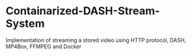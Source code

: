 # Containarized-DASH-Stream-System
Implementation of streaming a stored video using HTTP protocol, DASH, MP4Box, FFMPEG and Docker
